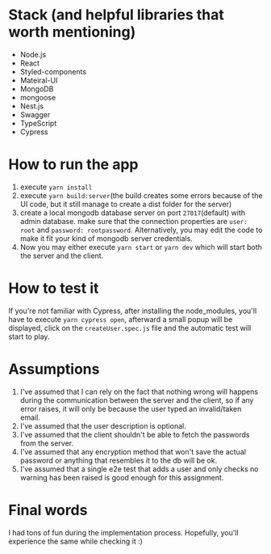 # Stack (and helpful libraries that worth mentioning)
* Node.js
* React
* Styled-components
* Mateiral-UI
* MongoDB
* mongoose
* Nest.js
* Swagger
* TypeScript
* Cypress


# How to run the app

1. execute `yarn install`
2. execute `yarn build:server`(the build creates some errors because of the UI code, but it still manage to create a dist folder for the server)
3. create a local mongodb database server on port `27017`(default) with admin database. make sure that the connection properties are `user: root` and `password: rootpassword`. Alternatively, you may edit the code to make it fit your kind of mongodb server credentials.
4. Now you may either execute `yarn start` or `yarn dev` which will start both the server and the client.

# How to test it

If you're not familiar with Cypress, after installing the node_modules, you'll have to execute `yarn cypress open`, afterward a small popup will be displayed, click on the `createUser.spec.js` file and the automatic test will start to play.

# Assumptions
1. I've assumed that I can rely on the fact that nothing wrong will happens during the communication between the server and the client, so if any error raises, it will only be because the user typed an invalid/taken email.
2. I've assumed that the user description is optional.
3. I've assumed that the client shouldn't be able to fetch the passwords from the server.
4. I've assumed that any encryption method that won't save the actual password or anything that resembles it to the db will be ok.
5. I've assumed that a single e2e test that adds a user and only checks no warning has been raised is good enough for this assignment.


# Final words
I had tons of fun during the implementation process. Hopefully, you'll experience the same while checking it :)
